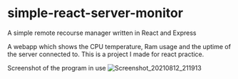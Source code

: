 # simple-react-server-monitor
A simple remote recourse manager written in React and Express

A webapp which shows the CPU temperature, Ram usage and the uptime of the server connected to. This is a project I made for react practice.

Screenshot of the program in use
![Screenshot_20210812_211913](https://user-images.githubusercontent.com/77358221/129248315-48e92fc8-724b-43ff-87fb-cf95f8e4447b.png)
